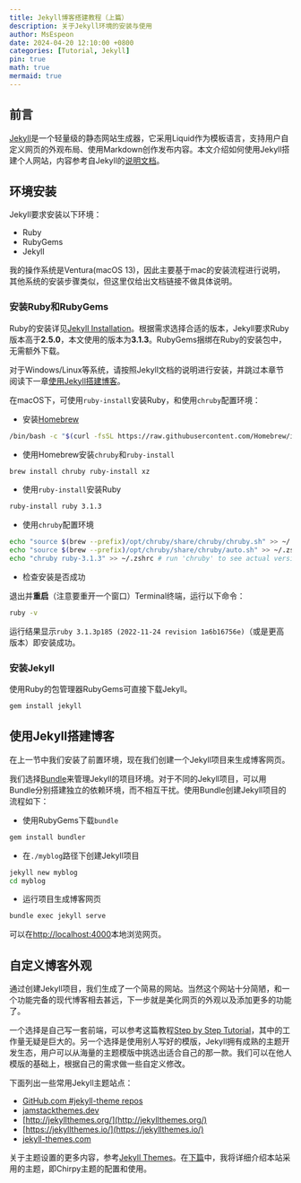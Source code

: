 ```yaml
---
title: Jekyll博客搭建教程（上篇）
description: 关于Jekyll环境的安装与使用
author: MsEspeon
date: 2024-04-20 12:10:00 +0800
categories: [Tutorial, Jekyll]
pin: true
math: true
mermaid: true
---
```


## 前言

[Jekyll](https://github.com/jekyll/jekyll)是一个轻量级的静态网站生成器，它采用Liquid作为模板语言，支持用户自定义网页的外观布局、使用Markdown创作发布内容。本文介绍如何使用Jekyll搭建个人网站，内容参考自Jekyll的[说明文档](https://jekyllrb.com/docs/)。

## 环境安装

Jekyll要求安装以下环境：

- Ruby
- RubyGems
- Jekyll

我的操作系统是Ventura(macOS 13)，因此主要基于mac的安装流程进行说明，其他系统的安装步骤类似，但这里仅给出文档链接不做具体说明。

### 安装Ruby和RubyGems

Ruby的安装详见[Jekyll Installation](https://jekyllrb.com/docs/installation/)。根据需求选择合适的版本，Jekyll要求Ruby版本高于**2.5.0**，本文使用的版本为**3.1.3**。RubyGems捆绑在Ruby的安装包中，无需额外下载。

对于Windows/Linux等系统，请按照Jekyll文档的说明进行安装，并跳过本章节阅读下一章[使用Jekyll搭建博客](#使用jekyll搭建博客)。

在macOS下，可使用`ruby-install`安装Ruby，和使用`chruby`配置环境：

- 安装[Homebrew](https://brew.sh/)

```zsh
/bin/bash -c "$(curl -fsSL https://raw.githubusercontent.com/Homebrew/install/HEAD/install.sh)"
```

- 使用Homebrew安装`chruby`和`ruby-install`

```zsh
brew install chruby ruby-install xz
```

- 使用`ruby-install`安装Ruby

```zsh
ruby-install ruby 3.1.3
```

- 使用`chruby`配置环境

```zsh
echo "source $(brew --prefix)/opt/chruby/share/chruby/chruby.sh" >> ~/.zshrc
echo "source $(brew --prefix)/opt/chruby/share/chruby/auto.sh" >> ~/.zshrc
echo "chruby ruby-3.1.3" >> ~/.zshrc # run 'chruby' to see actual version
```

- 检查安装是否成功

退出并**重启**（注意要重开一个窗口）Terminal终端，运行以下命令：

```zsh
ruby -v
```

运行结果显示`ruby 3.1.3p185 (2022-11-24 revision 1a6b16756e)`（或是更高版本）即安装成功。

### 安装Jekyll

使用Ruby的包管理器RubyGems可直接下载Jekyll。

```zsh
gem install jekyll
```

## 使用Jekyll搭建博客

在上一节中我们安装了前置环境，现在我们创建一个Jekyll项目来生成博客网页。

我们选择[Bundle](https://bundler.io/)来管理Jekyll的项目环境。对于不同的Jekyll项目，可以用Bundle分别搭建独立的依赖环境，而不相互干扰。使用Bundle创建Jekyll项目的流程如下：

- 使用RubyGems下载`bundle`

```zsh
gem install bundler
```

- 在`./myblog`路径下创建Jekyll项目

```zsh
jekyll new myblog
cd myblog
```

- 运行项目生成博客网页

```zsh
bundle exec jekyll serve
```

可以在[http://localhost:4000](http://localhost:4000)本地浏览网页。


## 自定义博客外观

通过创建Jekyll项目，我们生成了一个简易的网站。当然这个网站十分简陋，和一个功能完备的现代博客相去甚远，下一步就是美化网页的外观以及添加更多的功能了。

一个选择是自己写一套前端，可以参考这篇教程[Step by Step Tutorial](https://jekyllrb.com/docs/step-by-step/01-setup/)，其中的工作量无疑是巨大的。另一个选择是使用别人写好的模版，Jekyll拥有成熟的主题开发生态，用户可以从海量的主题模版中挑选出适合自己的那一款。我们可以在他人模版的基础上，根据自己的需求做一些自定义修改。

下面列出一些常用Jekyll主题站点：

- [GitHub.com \#jekyll-theme repos](https://github.com/topics/jekyll-theme)
- [jamstackthemes.dev](https://jamstackthemes.dev/ssg/jekyll/)
- [http://jekyllthemes.org/](http://jekyllthemes.org/)
- [https://jekyllthemes.io/](https://jekyllthemes.io/)
- [jekyll-themes.com](jekyll-themes.com)

关于主题设置的更多内容，参考[Jekyll Themes](https://jekyllrb.com/docs/themes/)。在[下篇](/posts/build-my-blog-2/)中，我将详细介绍本站采用的主题，即Chirpy主题的配置和使用。